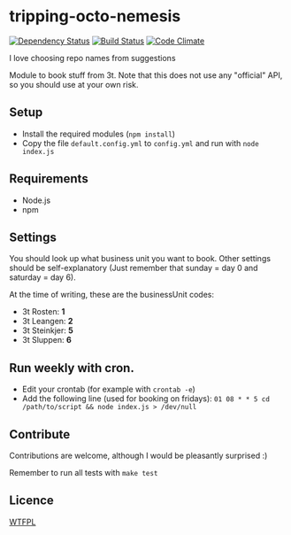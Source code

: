 tripping-octo-nemesis
=====================
[![Dependency Status](https://david-dm.org/eiriksm/tripping-octo-nemesis.png)](https://david-dm.org/eiriksm/tripping-octo-nemesis)
[![Build Status](https://secure.travis-ci.org/eiriksm/tripping-octo-nemesis.png)](http://travis-ci.org/eiriksm/tripping-octo-nemesis)
[![Code Climate](https://codeclimate.com/github/eiriksm/tripping-octo-nemesis.png)](https://codeclimate.com/github/eiriksm/tripping-octo-nemesis)

I love choosing repo names from suggestions

Module to book stuff from 3t. Note that this does not use any "official" API, so
you should use at your own risk.

## Setup
- Install the required modules (`npm install`)
- Copy the file `default.config.yml` to `config.yml` and run with `node
index.js`

## Requirements
- Node.js
- npm

## Settings
You should look up what business unit you want to book. Other settings should
be self-explanatory (Just remember that sunday = day 0 and saturday = day 6).

At the time of writing, these are the businessUnit codes:
- 3t Rosten: __1__
- 3t Leangen: __2__
- 3t Steinkjer: __5__
- 3t Sluppen: __6__

## Run weekly with cron.
- Edit your crontab (for example with `crontab -e`)
- Add the following line (used for booking on fridays):
```01 08 * * 5 cd /path/to/script && node index.js > /dev/null```

## Contribute
Contributions are welcome, although I would be pleasantly surprised :)

Remember to run all tests with `make test`

## Licence
[WTFPL](http://en.wikipedia.org/wiki/WTFPL)
